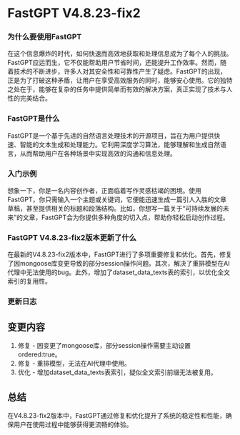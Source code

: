 # FastGPT V4.8.23-fix2
### 为什么要使用FastGPT

在这个信息爆炸的时代，如何快速而高效地获取和处理信息成为了每个人的挑战。FastGPT应运而生，它不仅能帮助用户节省时间，还能提升工作效率。然而，随着技术的不断进步，许多人对其安全性和可靠性产生了疑虑。FastGPT的出现，正是为了打破这种矛盾，让用户在享受高效服务的同时，能够安心使用。它的独特之处在于，能够在复杂的任务中提供简单而有效的解决方案，真正实现了技术与人性的完美结合。

### FastGPT是什么

FastGPT是一个基于先进的自然语言处理技术的开源项目，旨在为用户提供快速、智能的文本生成和处理能力。它利用深度学习算法，能够理解和生成自然语言，从而帮助用户在各种场景中实现高效的沟通和信息处理。

### 入门示例

想象一下，你是一名内容创作者，正面临着写作灵感枯竭的困境。使用FastGPT，你只需输入一个主题或关键词，它便能迅速生成一篇引人入胜的文章草稿，甚至提供相关的标题和段落结构。比如，你想写一篇关于“可持续发展的未来”的文章，FastGPT会为你提供多种角度的切入点，帮助你轻松启动创作过程。

### FastGPT V4.8.23-fix2版本更新了什么

在最新的V4.8.23-fix2版本中，FastGPT进行了多项重要修复和优化。首先，修复了因mongoose库变更导致的部分session操作问题。其次，解决了重排模型在AI代理中无法使用的bug。此外，增加了dataset_data_texts表的索引，以优化全文索引的复用性。

### 更新日志

## 变更内容
1. 修复 - 因变更了mongoose库，部分session操作需要主动设置ordered:true。
2. 修复 - 重排模型，无法在AI代理中使用。
3. 优化 - 增加dataset_data_texts表索引，疑似全文索引前缀无法被复用。

## 总结

在V4.8.23-fix2版本中，FastGPT通过修复和优化提升了系统的稳定性和性能，确保用户在使用过程中能够获得更流畅的体验。